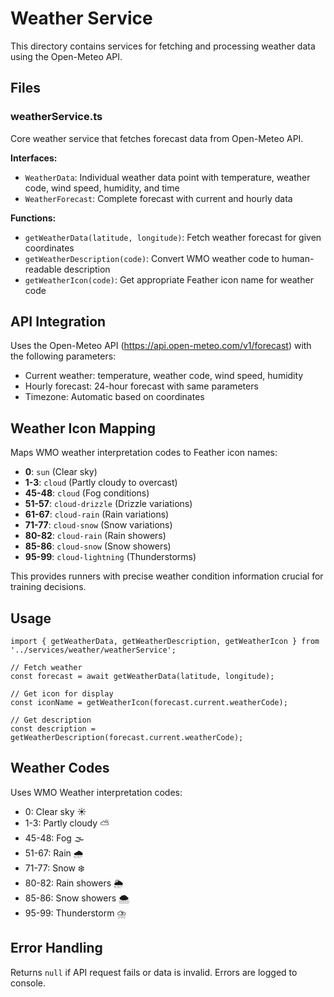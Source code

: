 # Weather Service

This directory contains services for fetching and processing weather data using the Open-Meteo API.

## Files

### weatherService.ts
Core weather service that fetches forecast data from Open-Meteo API.

**Interfaces:**
- `WeatherData`: Individual weather data point with temperature, weather code, wind speed, humidity, and time
- `WeatherForecast`: Complete forecast with current and hourly data

**Functions:**
- `getWeatherData(latitude, longitude)`: Fetch weather forecast for given coordinates
- `getWeatherDescription(code)`: Convert WMO weather code to human-readable description
- `getWeatherIcon(code)`: Get appropriate Feather icon name for weather code

## API Integration

Uses the Open-Meteo API (https://api.open-meteo.com/v1/forecast) with the following parameters:
- Current weather: temperature, weather code, wind speed, humidity
- Hourly forecast: 24-hour forecast with same parameters
- Timezone: Automatic based on coordinates

## Weather Icon Mapping

Maps WMO weather interpretation codes to Feather icon names:
- **0**: `sun` (Clear sky)
- **1-3**: `cloud` (Partly cloudy to overcast)
- **45-48**: `cloud` (Fog conditions)
- **51-57**: `cloud-drizzle` (Drizzle variations)
- **61-67**: `cloud-rain` (Rain variations)
- **71-77**: `cloud-snow` (Snow variations)
- **80-82**: `cloud-rain` (Rain showers)
- **85-86**: `cloud-snow` (Snow showers)
- **95-99**: `cloud-lightning` (Thunderstorms)

This provides runners with precise weather condition information crucial for training decisions.

## Usage

```tsx
import { getWeatherData, getWeatherDescription, getWeatherIcon } from '../services/weather/weatherService';

// Fetch weather
const forecast = await getWeatherData(latitude, longitude);

// Get icon for display
const iconName = getWeatherIcon(forecast.current.weatherCode);

// Get description
const description = getWeatherDescription(forecast.current.weatherCode);
```

## Weather Codes

Uses WMO Weather interpretation codes:
- 0: Clear sky ☀️
- 1-3: Partly cloudy ⛅
- 45-48: Fog 🌫️  
- 51-67: Rain 🌧️
- 71-77: Snow ❄️
- 80-82: Rain showers 🌦️
- 85-86: Snow showers 🌨️
- 95-99: Thunderstorm ⛈️

## Error Handling

Returns `null` if API request fails or data is invalid. Errors are logged to console. 